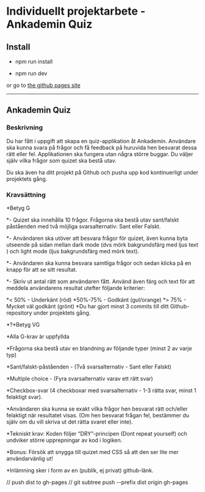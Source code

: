 # Individuellt projektarbete - Ankademin Quiz

## Install

- npm run install

- npm run dev

or go to [the github pages site](https://henrikvilhelmberglund.github.io/Ankademin-Quiz/)

____________________________
## Ankademin Quiz

### Beskrivning

Du har fått i uppgift att skapa en quiz-applikation åt Ankademin. Användare ska kunna svara på frågor och få feedback på huruvida hen besvarat dessa rätt eller fel. Applikationen ska fungera utan några större buggar. Du väljer själv vilka frågor som quizet ska bestå utav.

Du ska även ha ditt projekt på Github och pusha upp kod kontinuerligt under projektets gång.

### Kravsättning

*Betyg G

*- Quizet ska innehålla 10 frågor. Frågorna ska bestå utav sant/falskt påståenden med två möjliga svarsalternativ: Sant eller Falskt.

*- Användaren ska utöver att besvara frågor för quizet, även kunna byta utseende på sidan mellan dark mode (dvs mörk bakgrundsfärg med ljus text ) och light mode (ljus bakgrundsfärg med mörk text).

*- Användaren ska kunna besvara samtliga frågor och sedan klicka på en knapp för att se sitt resultat.

*- Skriv ut antal rätt som användaren fått. Använd även färg och text för att meddela användarens resultat utefter följande kriterier: 

*< 50% - Underkänt (röd)
*50%-75% - Godkänt (gul/orange)
*> 75% - Mycket väl godkänt (grönt)
*Du har gjort minst 3 commits till ditt Github-repository under projektets gång.

*?*Betyg VG

*Alla G-krav är uppfyllda

*Frågorna ska bestå utav en blandning av följande typer (minst 2 av varje typ)

*Sant/falskt-påståenden - (Två svarsalternativ - Sant eller Falskt)

*Multiple choice - (Fyra svarsalternativ varav ett rätt svar)

*Checkbox-svar (4 checkboxar med svarsalternativ - 1-3 rätta svar, minst 1 felaktigt svar).

*Användaren ska kunna se exakt vilka frågor hen besvarat rätt och/eller felaktigt när resultatet visas. (Om hen besvarat frågan fel, bestämmer du själv om du vill skriva ut det rätta svaret eller inte).

*Tekniskt krav: Koden följer “DRY”-principen (Dont repeat yourself) och undviker större upprepningar av kod i logiken.


*Bonus: Försök att snygga till quizet med CSS så att den ser lite mer användarvänlig ut!

*Inlämning sker i form av en (publik, ej privat) github-länk.

// push dist to gh-pages
// git subtree push --prefix dist origin gh-pages